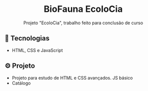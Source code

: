 <h1 align="center">BioFauna EcoloCia</h1>

<p align="center">Projeto "EcoloCia", trabalho feito para conclusão de curso</p>

## 👾 Tecnologias

- HTML, CSS e JavaScript

## ⚙ Projeto

- Projeto para estudo de HTML e CSS avançados. JS básico
- Catálogo 
